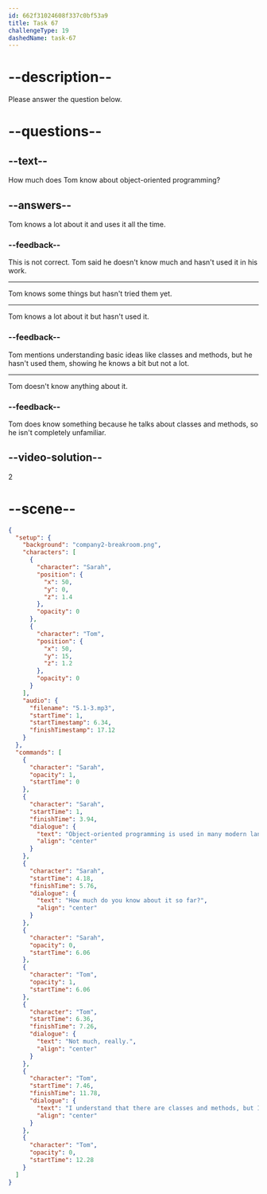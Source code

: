 ```yaml
---
id: 662f31024608f337c0bf53a9
title: Task 67
challengeType: 19
dashedName: task-67
---
```


<!-- (Audio) Sarah: Object-oriented programming is used in many modern languages. How much do you know about it so far? Tom: Not much, really. I understand there are classes and methods, but I've never used them in my code. -->

# --description--

Please answer the question below.

# --questions--

## --text--

How much does Tom know about object-oriented programming?

## --answers--

Tom knows a lot about it and uses it all the time.

### --feedback--

This is not correct. Tom said he doesn't know much and hasn't used it in his work.

---

Tom knows some things but hasn't tried them yet.

---

Tom knows a lot about it but hasn't used it.

### --feedback--

Tom mentions understanding basic ideas like classes and methods, but he hasn't used them, showing he knows a bit but not a lot.

---

Tom doesn't know anything about it.

### --feedback--

Tom does know something because he talks about classes and methods, so he isn't completely unfamiliar.

## --video-solution--

2

# --scene--

```json
{
  "setup": {
    "background": "company2-breakroom.png",
    "characters": [
      {
        "character": "Sarah",
        "position": {
          "x": 50,
          "y": 0,
          "z": 1.4
        },
        "opacity": 0
      },
      {
        "character": "Tom",
        "position": {
          "x": 50,
          "y": 15,
          "z": 1.2
        },
        "opacity": 0
      }
    ],
    "audio": {
      "filename": "5.1-3.mp3",
      "startTime": 1,
      "startTimestamp": 6.34,
      "finishTimestamp": 17.12
    }
  },
  "commands": [
    {
      "character": "Sarah",
      "opacity": 1,
      "startTime": 0
    },
    {
      "character": "Sarah",
      "startTime": 1,
      "finishTime": 3.94,
      "dialogue": {
        "text": "Object-oriented programming is used in many modern languages.",
        "align": "center"
      }
    },
    {
      "character": "Sarah",
      "startTime": 4.18,
      "finishTime": 5.76,
      "dialogue": {
        "text": "How much do you know about it so far?",
        "align": "center"
      }
    },
    {
      "character": "Sarah",
      "opacity": 0,
      "startTime": 6.06
    },
    {
      "character": "Tom",
      "opacity": 1,
      "startTime": 6.06
    },
    {
      "character": "Tom",
      "startTime": 6.36,
      "finishTime": 7.26,
      "dialogue": {
        "text": "Not much, really.",
        "align": "center"
      }
    },
    {
      "character": "Tom",
      "startTime": 7.46,
      "finishTime": 11.78,
      "dialogue": {
        "text": "I understand that there are classes and methods, but I've never used them in my code.",
        "align": "center"
      }
    },
    {
      "character": "Tom",
      "opacity": 0,
      "startTime": 12.28
    }
  ]
}
```
